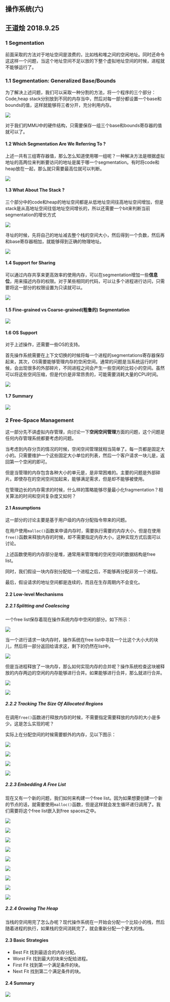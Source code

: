## 操作系统(六)
## 王道烩 2018.9.25

### 1 Segmentation

前面采取的方法对于地址空间是浪费的，比如栈和堆之间的空闲地址。同时还命令这这样一个问题，当这个地址空间不足以放的下整个虚拟地址空间的时候，进程就不能够运行了。

### 1.1 Segmentation: Generalized Base/Bounds

为了解决上述问题，我们可以采取一种分割的方法，将一个程序的三个部分：Code,heap stack分别放到不同的内存当中，然后对每一部分都设置一个base和bounds的值，这样就能够将三者分开，充分利用内存。

![](./images/85.png)

对于我们的MMU中的硬件结构，只需要保存一组三个base和bounds寄存器的值就可以了。

#### 1.2 Which Segmentation Are We Referring To ?

上述一共有三组寄存器值，那么怎么知道使用哪一组呢？一种解决方法是根据虚拟地址的高两位来判断要访问的地址是属于哪一个segmentation。有时将code和heap放在一起，那么就只需要最高位就可以判断。

![](./images/86.png)

#### 1.3 What About The Stack ?

三个部分中的code和heap的地址空间都是从低地址空间往高地址空间增加，但是stack是从高地址空间往低地址空间增长的，所以还需要一个bit来判断当前segmentation的增长方式

![](./images/87.png)

寻址的时候，先将自己的地址减去整个栈的空间大小，然后得到一个负数，然后再和base寄存器相加，就能够得到正确的物理地址。

![](./images/88.png)

#### 1.4 Support for Sharing

可以通过内存共享来更高效率的使用内存，可以在segmentation增加一些**信息位**，用来描述内存的权限。对于某些相同的代码，可以让多个进程进行访问，只需要将这一部分的权限设置为只读就可以。

![](./images/89.png)

#### 1.5 Fine-grained vs Coarse-grained(粗鲁的) Segmentation

![](./images/90.png)

#### 1.6 OS Support

对于上述操作，还需要一些OS的支持。

首先操作系统需要在上下文切换的时候将每一个进程的segmentations寄存器保存起来，其次，OS需要能够管理内存的空闲空间。通常的问题是当系统运行的时候，会出现很多的外部碎片，不同进程之间会产生一些空闲的比较小的空间。虽然可以将这些空间压缩，但是代价是非常昂贵的，可能需要消耗大量的CPU时间。

![](./images/91.png)

#### 1.7 Summary

![](./images/92.png)

### 2 Free-Space Management

这一部分先不讲虚拟内存管理，向讨论一下**空闲空间管理**方面的问题，这个问题是任何内存管理系统都要考虑的问题。

当考虑到内存分页的情况的时候，空闲空间管理就相当简单了。每一页都是固定大小的。只需要维护一个这些固定大小单位的列表，然后一个客户请求一块儿是，返回第一个空闲的即可。

但是当管理的内存包含各种大小的单元是，是非常困难的。主要的问题是外部碎片。即使存在的空闲空间加起来，能够满足需求，但是却不能够被使用。

在管理边长的内存需求的时候，什么样的策略能够尽量最小化fragmentation？相关算法的时间和空间复杂度又如何？

#### 2.1 Assumptions

这一部分的讨论主要是基于用户级的内存分配指令带来的问题。

在用户使用`malloc()`函数来申请内存时，需要执行需要的内存大小，但是在使用`free()`函数来释放内存的时候，却不需要指定内存大小，这种实现方式后面可以讨论。

上述函数使用的内存部分是堆，通常用来管理堆的空闲空间的数据结构是free list。

同时，我们假设一块内存别分配给一个进程之后，不能够再分配非另一个进程。

最后，假设请求的地址空间都是连续的，而且在生存周期内不会变化。

#### 2.2 Low-level Mechanisms

##### 2.2.1 Splitting and Coalescing

一个free list保存着现在操作系统内存中空闲的部分。如下所示：

![](./images/93.png)

当一个进行请求一块内存时，操作系统在free list中寻找一个比这个大小大的块儿，然后将一部分返回给请求这，剩下的仍然在list中。

![](./images/94.png)

但是当进程释放了一块内存，那么如何实现内存的合并呢？操作系统检查这块被释放的内存两边的空闲的内存能够进行合并。如果能够进行合并，那么就进行合并。

![](./images/95.png)

![](./images/96.png)

##### 2.2.2 Tracking The Size Of Allocated Regions

在调用`free()`函数进行释放内存的时候，不需要指定需要释放的内存的大小是多少。这是怎么实现的呢？

实际上在分配空间的时候需要额外的内存，见以下图示：

![](./images/98.png)

![](./images/99.png)

![](./images/100.png)

![](./images/101.png)

##### 2.2.3 Embedding A Free List

现在又有一个新的问题，我们如何来构建一个free list。因为如果想要创建一个新的节点的话，就需要使用`malloc()`函数，但是这样就会发生循环递归调用了。我们需要将这个free list嵌入到free spaces之中。

![](./images/102.png)

![](./images/103.png)

![](./images/104.png)

![](./images/105.png)

![](./images/106.png)

![](./images/107.png)

![](./images/108.png)

![](./images/109.png)

![](./images/110.png)

##### 2.2.4 Growing The Heap

当栈的空间用完了怎么办呢？现代操作系统在一开始会分配一个比较小的栈，然后随着进程的执行，如果栈的空间消耗完了，就会重新分配一个更大的栈。

#### 2.3 Basic Strategies

- Best Fit 找到最适合的内存分配。
- Worst Fit 找到最大的块来分配给进程。
- First Fit 找到第一个满足条件的块。
- Next Fit 找到第二个满足条件的块。


#### 2.4 Summary

![](./images/111.png)

